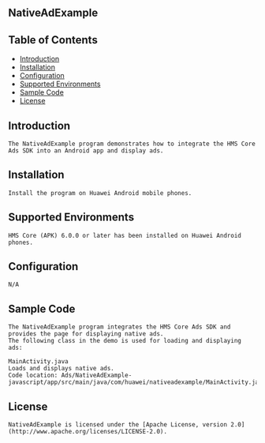 ## NativeAdExample


## Table of Contents

 * [Introduction](#introduction)
 * [Installation](#installation)
 * [Configuration ](#configuration)
 * [Supported Environments](#supported-environments)
 * [Sample Code](#sample-code)
 * [License](#license)


## Introduction
    The NativeAdExample program demonstrates how to integrate the HMS Core Ads SDK into an Android app and display ads.

## Installation
    Install the program on Huawei Android mobile phones.

## Supported Environments
    HMS Core (APK) 6.0.0 or later has been installed on Huawei Android phones.

## Configuration 
    N/A

## Sample Code
    The NativeAdExample program integrates the HMS Core Ads SDK and provides the page for displaying native ads.
    The following class in the demo is used for loading and displaying ads:
    
    MainActivity.java
    Loads and displays native ads.
    Code location: Ads/NativeAdExample-javascript/app/src/main/java/com/huawei/nativeadexample/MainActivity.java

##  License
    NativeAdExample is licensed under the [Apache License, version 2.0](http://www.apache.org/licenses/LICENSE-2.0).
